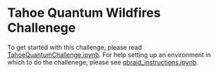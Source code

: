 # Tahoe Quantum Wildfires Challenege
To get started with this challenge, please read [TahoeQuantumChallenge.ipynb](TahoeQuantumChallenge.ipynb). For help setting up an environment in which to do the challenege, please see [qbraid_instructions.ipynb](qbraid_instructions.ipynb).
